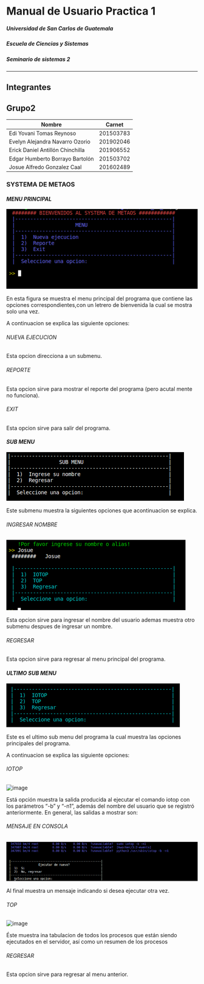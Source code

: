 # Manual de Usuario Practica 1

#####  Universidad de San Carlos de Guatemala
#####  Escuela de Ciencias y Sistemas
#####  Seminario de sistemas 2
-------------------------
## Integrantes
## Grupo2
| Nombre                          | Carnet    |
|----------------------------     |-----------|
| Edi Yovani Tomas Reynoso        | 201503783 |
| Evelyn Alejandra Navarro Ozorio | 201902046 |
| Erick Daniel Antillón Chinchilla| 201906552 |
| Edgar Humberto Borrayo Bartolón | 201503702 |
| Josue Alfredo Gonzalez Caal     | 201602489 |

### SYSTEMA DE METAOS 

#### _MENU PRINCIPAL_
![image](/assets/Usuario/menu_principal.png)

En esta figura se muestra el menu principal del programa que contiene las opciones correspondientes,con un letrero de bienvenida la cual se mostra solo una vez.

A continuacion se explica las siguiente opciones:

###### _NUEVA EJECUCION_
Esta opcion direcciona a un submenu.

###### _REPORTE_
Esta opcion sirve para mostrar el reporte del programa (pero  acutal mente no funciona).

###### _EXIT_
Esta opcion sirve para salir del programa.


#### _SUB MENU_
![image](/assets/Usuario/submenu.png)

Este submenu muestra la siguientes opciones que acontinuacion se explica.

###### _INGRESAR NOMBRE_

![image](/assets/Usuario/ingresarnombre.png)

Esta opcion sirve para ingresar el nombre del usuario ademas muestra otro submenu despues de ingresar un nombre.

###### _REGRESAR_

Esta opcion sirve para regresar al menu principal del  programa.


#### _ULTIMO  SUB MENU_
![image](/assets/Usuario/ultimosubmenu.png)

Este es el ultimo sub menu del programa la cual muestra las opciones principales del programa.


A continuacion se explica las siguiente opciones:


###### _IOTOP_
![image](https://user-images.githubusercontent.com/65463537/185207256-23581cdd-d342-459b-9ea5-68e4ed809f9d.png)


Está opción muestra la salida producida al ejecutar el comando iotop con los parámetros “-b” y
“-n1”, además del nombre del usuario que se registró anteriormente. En general, las salidas a
mostrar son:

###### _MENSAJE EN CONSOLA_
![image](/assets/Usuario/mensajeconsola.png)

Al final muestra un mensaje indicando si desea ejecutar otra vez.

###### _TOP_
![image](https://user-images.githubusercontent.com/65463537/185207198-16731ad5-3926-444a-a847-0b9ead4c4852.png)

Éste muestra ina tabulacion de todos los procesos que están siendo ejecutados en el
servidor, así como un resumen de los procesos

###### _REGRESAR_

Esta opcion sirve para regresar al menu anterior.
























